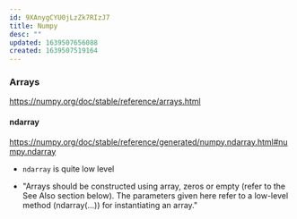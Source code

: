 ```yaml
---
id: 9XAnygCYU0jLzZk7RIzJ7
title: Numpy
desc: ""
updated: 1639507656088
created: 1639507519164
---
```


### Arrays

https://numpy.org/doc/stable/reference/arrays.html

#### ndarray

https://numpy.org/doc/stable/reference/generated/numpy.ndarray.html#numpy.ndarray

- `ndarray` is quite low level

- "Arrays should be constructed using array, zeros or empty (refer to the See Also section below). The parameters given here refer to a low-level method (ndarray(…)) for instantiating an array."

